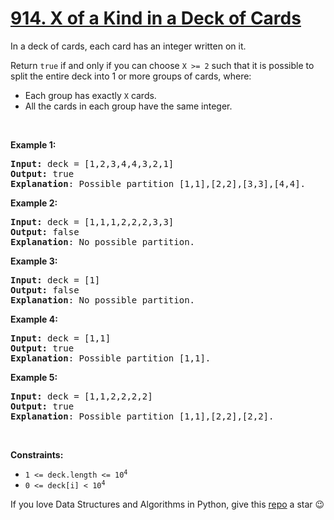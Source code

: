 # [914. X of a Kind in a Deck of Cards][title]

<p>In a deck of cards, each card has an integer written on it.</p>
<p>Return <code>true</code> if and only if you can choose <code>X &gt;= 2</code> such that it is possible to split the entire deck into 1 or more groups of cards, where:</p>
<ul>
<li>Each group has exactly <code>X</code> cards.</li>
<li>All the cards in each group have the same integer.</li>
</ul>
<p> </p>
<p><strong>Example 1:</strong></p>
<pre><strong>Input:</strong> deck = [1,2,3,4,4,3,2,1]
<strong>Output:</strong> true
<strong>Explanation</strong>: Possible partition [1,1],[2,2],[3,3],[4,4].
</pre>
<p><strong>Example 2:</strong></p>
<pre><strong>Input:</strong> deck = [1,1,1,2,2,2,3,3]
<strong>Output:</strong> false
<strong>Explanation</strong>: No possible partition.
</pre>
<p><strong>Example 3:</strong></p>
<pre><strong>Input:</strong> deck = [1]
<strong>Output:</strong> false
<strong>Explanation</strong>: No possible partition.
</pre>
<p><strong>Example 4:</strong></p>
<pre><strong>Input:</strong> deck = [1,1]
<strong>Output:</strong> true
<strong>Explanation</strong>: Possible partition [1,1].
</pre>
<p><strong>Example 5:</strong></p>
<pre><strong>Input:</strong> deck = [1,1,2,2,2,2]
<strong>Output:</strong> true
<strong>Explanation</strong>: Possible partition [1,1],[2,2],[2,2].
</pre>
<p> </p>
<p><strong>Constraints:</strong></p>
<ul>
<li><code>1 &lt;= deck.length &lt;= 10<sup>4</sup></code></li>
<li><code>0 &lt;= deck[i] &lt; 10<sup>4</sup></code></li>
</ul>


If you love Data Structures and Algorithms in Python, give this [repo][me] a star :wink:

[title]: https://leetcode.com/problems/x-of-a-kind-in-a-deck-of-cards
[me]: https://github.com/bumblebee211196/awesome-python-leetcode